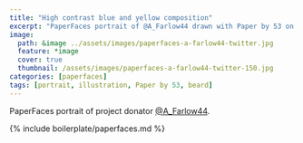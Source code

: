 ```yaml
---
title: "High contrast blue and yellow composition"
excerpt: "PaperFaces portrait of @A_Farlow44 drawn with Paper by 53 on an iPad."
image: 
  path: &image ../assets/images/paperfaces-a-farlow44-twitter.jpg 
  feature: *image
  cover: true
  thumbnail: /assets/images/paperfaces-a-farlow44-twitter-150.jpg
categories: [paperfaces]
tags: [portrait, illustration, Paper by 53, beard]
---
```


PaperFaces portrait of project donator [@A_Farlow44](https://twitter.com/A_Farlow44).

{% include boilerplate/paperfaces.md %}
